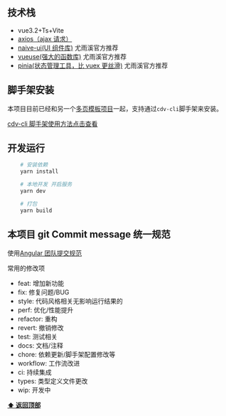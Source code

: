 ## 技术栈

- vue3.2+Ts+Vite
- [axios（ajax 请求）](https://www.kancloud.cn/yunye/axios/234845)
- [naive-ui(UI 组件库)](https://www.naiveui.com/zh-CN/dark/docs/introduction) 尤雨溪官方推荐
- [vueuse(强大的函数库)](https://vueuse.org/) 尤雨溪官方推荐
- [pinia(状态管理工具，比 vuex 更丝滑)](https://pinia.vuejs.org/) 尤雨溪官方推荐

## 脚手架安装

本项目目前已经和另一个[多页模板项目](https://github.com/ruanlin-kylin/vue3-vite-multiple-page)一起，支持通过`cdv-cli`脚手架来安装。

[cdv-cli 脚手架使用方法点击查看](https://github.com/ruanlin-kylin/cdv-cli)

## 开发运行

```bash
    # 安装依赖
    yarn install

    # 本地开发 开启服务
    yarn dev

    # 打包
    yarn build


```

## 本项目 git Commit message 统一规范

使用[Angular 团队提交规范](https://github.com/angular/angular.js/blob/master/DEVELOPERS.md#-git-commit-guidelines)

常用的修改项

- feat: 增加新功能
- fix: 修复问题/BUG
- style: 代码风格相关无影响运行结果的
- perf: 优化/性能提升
- refactor: 重构
- revert: 撤销修改
- test: 测试相关
- docs: 文档/注释
- chore: 依赖更新/脚手架配置修改等
- workflow: 工作流改进
- ci: 持续集成
- types: 类型定义文件更改
- wip: 开发中

**[⬆ 返回顶部](#技术栈)**
